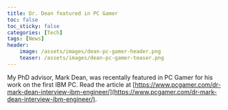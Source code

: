 ```yaml
---
title: Dr. Dean featured in PC Gamer
toc: false
toc_sticky: false
categories: [Tech]
tags: [News]
header:
    image: /assets/images/dean-pc-gamer-header.png
    teaser: /assets/images/dean-pc-gamer-teaser.png
---
```


My PhD advisor, Mark Dean, was recentally featured in PC Gamer for his work on the first IBM PC. Read the article at [https://www.pcgamer.com/dr-mark-dean-interview-ibm-engineer/](https://www.pcgamer.com/dr-mark-dean-interview-ibm-engineer/).